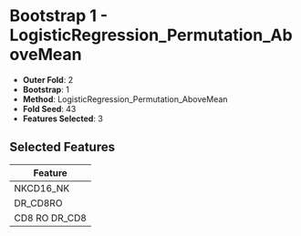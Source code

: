 # Bootstrap 1 - LogisticRegression_Permutation_AboveMean

- **Outer Fold**: 2
- **Bootstrap**: 1
- **Method**: LogisticRegression_Permutation_AboveMean
- **Fold Seed**: 43
- **Features Selected**: 3

## Selected Features

| Feature |
|---------|
| NKCD16_NK |
| DR_CD8RO |
| CD8 RO DR_CD8 |
